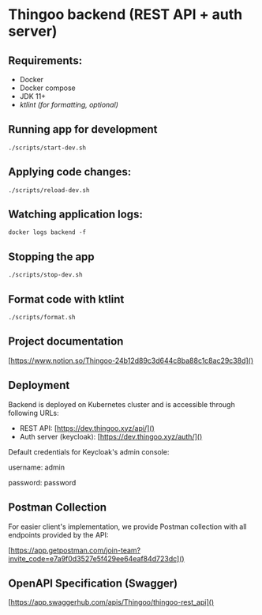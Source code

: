 # Thingoo backend (REST API + auth server)

## Requirements:
- Docker
- Docker compose
- JDK 11+
- *ktlint (for formatting, optional)*

## Running app for development
```shell
./scripts/start-dev.sh
```

## Applying code changes:
```shell
./scripts/reload-dev.sh
```

## Watching application logs:
```shell
docker logs backend -f 
```

## Stopping the app
```shell
./scripts/stop-dev.sh
```

## Format code with ktlint
```shell
./scripts/format.sh
```

## Project documentation
[https://www.notion.so/Thingoo-24b12d89c3d644c8ba88c1c8ac29c38d]()

## Deployment
Backend is deployed on Kubernetes cluster and is accessible through following URLs:
- REST API: [https://dev.thingoo.xyz/api/]()
- Auth server (keycloak): [https://dev.thingoo.xyz/auth/]()

Default credentials for Keycloak's admin console:

username: admin

password: password

## Postman Collection
For easier client's implementation, we provide Postman collection with all endpoints provided by the API:

[https://app.getpostman.com/join-team?invite_code=e7a9f0d3527e5f429ee64eaf84d723dc]()

## OpenAPI Specification (Swagger)
[https://app.swaggerhub.com/apis/Thingoo/thingoo-rest_api]()